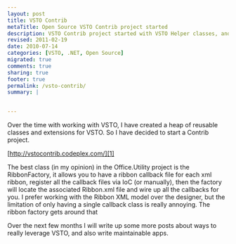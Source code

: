 ```yaml
---
layout: post
title: VSTO Contrib
metaTitle: Open Source VSTO Contrib project started
description: VSTO Contrib project started with VSTO Helper classes, and Example Projects
revised: 2011-02-19
date: 2010-07-14
categories: [VSTO, .NET, Open Source]
migrated: true
comments: true
sharing: true
footer: true
permalink: /vsto-contrib/
summary: | 
  

---
```

Over the time with working with VSTO, I have created a heap of reusable classes and extensions for VSTO. So I have decided to start a Contrib project.

[http://vstocontrib.codeplex.com/][1]

The best class (in my opinion) in the Office.Utility project is the RibbonFactory, it allows you to have a ribbon callback file for each xml ribbon, register all the callback files via IoC (or manually), then the factory will locate the associated Ribbon.xml file and wire up all the callbacks for you. I prefer working with the Ribbon XML model over the designer, but the limitation of only having a single callback class is really annoying. The ribbon factory gets around that 

Over the next few months I will write up some more posts about ways to really leverage VSTO, and also write maintainable apps.

  [1]: http://vstocontrib.codeplex.com/